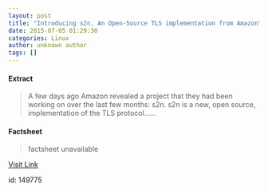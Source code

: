 ```yaml
---
layout: post
title: "Introducing s2n, An Open-Source TLS implementation from Amazon"
date: 2015-07-05 01:29:30
categories: Linux
author: unknown author
tags: []
---
```



#### Extract
>A few days ago Amazon revealed a project that they had been working on over the last few months: s2n. s2n is a new, open source, implementation of the TLS protocol......

#### Factsheet
>factsheet unavailable

[Visit Link](http://www.phoronix.com/scan.php?page=news_item&px=Amazon-Launches-s2n)

id:  149775


